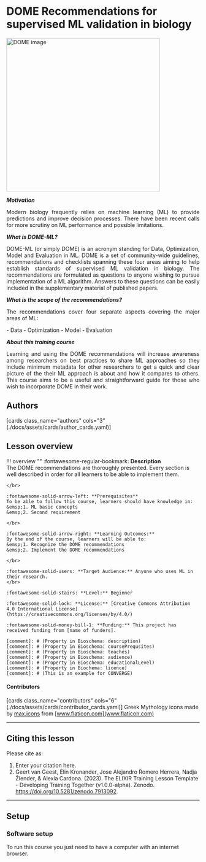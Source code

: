# DOME Recommendations for supervised ML validation in biology 

<img src="https://zbmed-semtec.github.io/dome-galaxy-training/img/dome.png" alt="DOME image" width="400"/>


*__Motivation__*
<p style='text-align: justify;'>
Modern biology frequently relies on machine learning (ML) to provide predictions and improve decision processes. There have been recent calls for more scrutiny on ML performance and possible limitations.
</p>

*__What is DOME-ML?__*
<p style='text-align: justify;'>
DOME-ML (or simply DOME) is an acronym standing for Data, Optimization, Model and Evaluation in ML. DOME is a set of community-wide guidelines, recommendations and checklists spanning these four areas aiming to help establish standards of supervised ML validation in biology. The recommendations are formulated as questions to anyone wishing to pursue implementation of a ML algorithm. Answers to these questions can be easily included in the supplementary material of published papers.
</p>



*__What is the scope of the recommendations?__*
<p style='text-align: justify;'>
The recommendations cover four separate aspects covering the major areas of ML:
</p>
- Data
- Optimization
- Model
- Evaluation

*__About this training course__*
<p style='text-align: justify;'>
Learning and using the DOME recommendations will increase awareness among researchers on best practices to share ML approaches  so they include minimum metadata for other researchers to get a quick and clear picture of the their ML approach is about and  how it compares to others. This course aims to be a useful and straightforward guide for those who wish to incorporate DOME in their work.
</p>


<!--
[add-bioschemas file='_data/metadata.yaml']
-->


## Authors

[cards class_name="authors" cols="3"(./docs/assets/cards/author_cards.yaml)]



## Lesson overview

!!! overview ""
    :fontawesome-regular-bookmark: **Description**  
    The DOME recommendations are thoroughly presented. Every section is well described in order for all learners to be able to implement them.
    
    </br>
    
    :fontawesome-solid-arrow-left: **Prerequisites**  
    To be able to follow this course, learners should have knowledge in:  
    &emsp;1. ML basic concepts  
    &emsp;2. Second requirement  
    
    </br>
    
    :fontawesome-solid-arrow-right: **Learning Outcomes:**  
    By the end of the course, learners will be able to:  
    &emsp;1. Recognize the DOME recommendations  
    &emsp;2. Implement the DOME recommendations   
    
    </br>
    
    :fontawesome-solid-users: **Target Audience:** Anyone who uses ML in their research.  
    </br>
    
    :fontawesome-solid-stairs: **Level:** Beginner 
    
    :fontawesome-solid-lock: **License:** [Creative Commons Attribution 4.0 International License](https://creativecommons.org/licenses/by/4.0/)  
    
    :fontawesome-solid-money-bill-1: **Funding:** This project has received funding from [name of funders].  

    [comment]: # (Property in Bioschema: description)
    [comment]: # (Property in Bioschema: coursePrequsites)
    [comment]: # (Property in Bioschema: teaches)
    [comment]: # (Property in Bioschema: audience)
    [comment]: # (Property in Bioschema: educationalLevel)
    [comment]: # (Property in Biochema: licence)
    [comment]: # (This is an example for CONVERGE)

#### Contributors

[cards class_name="contributors" cols="6"(./docs/assets/cards/contributor_cards.yaml)]
Greek Mythology icons made by [max.icons](https://www.flaticon.com/authors/maxicons) from [www.flaticon.com](www.flaticon.com)

---
## Citing this lesson

Please cite as:

  1. Enter your citation here.
  2. Geert van Geest, Elin Kronander, Jose Alejandro Romero Herrera, Nadja Žlender, & Alexia Cardona. (2023). The ELIXIR Training Lesson Template - Developing Training Together (v1.0.0-alpha). Zenodo. https://doi.org/10.5281/zenodo.7913092. 

---
## Setup

### Software setup
To run this course you just need to have a computer with an internet browser.


